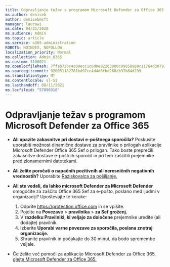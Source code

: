 ```yaml
---
title: Odpravljanje težav s programom Microsoft Defender za Office 365
ms.author: deniseb
author: denisebmsft
manager: laurawi
ms.date: 04/21/2020
ms.audience: Admin
ms.topic: article
ms.service: o365-administration
ROBOTS: NOINDEX, NOFOLLOW
localization_priority: Normal
ms.collection: Admin_O365
ms.custom: 3100021
ms.openlocfilehash: 7ffab72bc4c00ecc1c6d0e92263800c99858980c11764d307914635370306087
ms.sourcegitcommit: 920051182781bd97ce4d4d6fbd268cb37b84d239
ms.translationtype: MT
ms.contentlocale: sl-SI
ms.lasthandoff: 08/11/2021
ms.locfileid: "57890318"
---
```

# <a name="troubleshoot-issues-with-microsoft-defender-for-office-365"></a>Odpravljanje težav s programom Microsoft Defender za Office 365

- **Ali opazite zakasnitve pri dostavi e-poštnega sporočila?** Poskusite uporabiti možnost dinamične dostave za pravilnike o prilogah aplikacije Microsoft Defender Office 365 Sef o prilogah. Tako boste preprečili zakasnitve dostave e-poštnih sporočil in pri tem zaščitili prejemnike pred zlonamernimi datotekami.
- **Ali želite poročati o napačnih pozitivnih ali neresničnih negativnih vrednostih?** Uporabite [Raziskovalca za pošiljanje.](https://protection.office.com/reportsubmission)
- **Ali ste vedeli, da lahko microsoft Defender za Microsoft Defender** omogočite za zaščito Office 365 Sef za e-pošto, poslano med ljudmi v organizaciji? Upoštevajte te korake:
    1. Odprite https://protection.office.com in se vpišite.
    2. Pojdite na **Povezave**  >  **pravilnika**  >  **za Sef groženj.**
    3. V **razdelku Pravilniki, ki veljajo za določene** prejemnike uredite (ali dodajte) pravilnik.
    4. Izberite **Uporabi varne povezave za sporočila, poslana znotraj organizacije.**
    5. Shranite pravilnik in počakajte do 30 minut, da bodo spremembe veljale.

- Če želite več pomoči za aplikacijo Microsoft Defender za Office 365, [glejte Microsoft Defender za Office 365.](https://docs.microsoft.com/microsoft-365/security/office-365-security/office-365-atp)